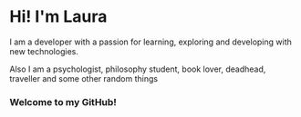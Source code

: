 # Hi! I'm Laura

I am a developer with a passion for learning, exploring and developing with new technologies.

Also I am a psychologist, philosophy student, book lover, deadhead, traveller and some other random things

### Welcome to my GitHub!

<!--
**dustytrinkets/dustytrinkets** is a ✨ _special_ ✨ repository because its `README.md` (this file) appears on your GitHub profile.

Here are some ideas to get you started:

- 🔭 I’m currently working on ...
- 🌱 I’m currently learning ...
- 👯 I’m looking to collaborate on ...
- 🤔 I’m looking for help with ...
- 💬 Ask me about ...
- 📫 How to reach me: ...
- 😄 Pronouns: ...
- ⚡ Fun fact: ...


[![@dustytrinkets's Holopin board](https://holopin.io/api/user/board?user=dustytrinkets)](https://holopin.io/@dustytrinkets)

-->
